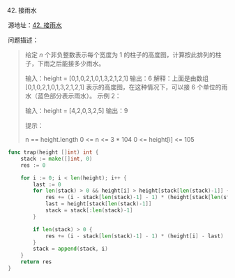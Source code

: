 42. 接雨水

源地址：[42. 接雨水](https://leetcode-cn.com/problems/trapping-rain-water/)

问题描述：

>给定 *n* 个非负整数表示每个宽度为 1 的柱子的高度图，计算按此排列的柱子，下雨之后能接多少雨水。
>
>输入：height = [0,1,0,2,1,0,1,3,2,1,2,1]
>输出：6
>解释：上面是由数组 [0,1,0,2,1,0,1,3,2,1,2,1] 表示的高度图，在这种情况下，可以接 6 个单位的雨水（蓝色部分表示雨水）。 
>示例 2：
>
>输入：height = [4,2,0,3,2,5]
>输出：9
>
>
>提示：
>
>n == height.length
>0 <= n <= 3 * 104
>0 <= height[i] <= 105
>

``` go
func trap(height []int) int {
    stack := make([]int, 0)
    res := 0

    for i := 0; i < len(height); i++ {
        last := 0
        for len(stack) > 0 && height[i] > height[stack[len(stack)-1]] {
            res += (i - stack[len(stack)-1] - 1) * (height[stack[len(stack)-1]] - last)
            last = height[stack[len(stack)-1]]
            stack = stack[:len(stack)-1]
        }

        if len(stack) > 0 {
            res += (i - stack[len(stack)-1] - 1) * (height[i] - last)
        }
        stack = append(stack, i)
    }
    return res
}
```



